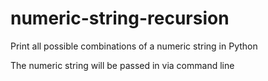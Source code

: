 # numeric-string-recursion
Print all possible combinations of a numeric string in Python

The numeric string will be passed in via command line
